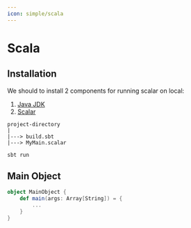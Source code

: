 ```yaml
---
icon: simple/scala
---
```


# Scala

## Installation

We should to install 2 components for running scalar on local:

1) [Java JDK](https://www.oracle.com/java/technologies/downloads/)
2) [Scalar](https://www.scala-lang.org/download/)

```text
project-directory
|
|---> build.sbt
|---> MyMain.scalar
```

```shell
sbt run
```

## Main Object

```scala
object MainObject {
    def main(args: Array[String]) = {
        ...
    }
}
```
